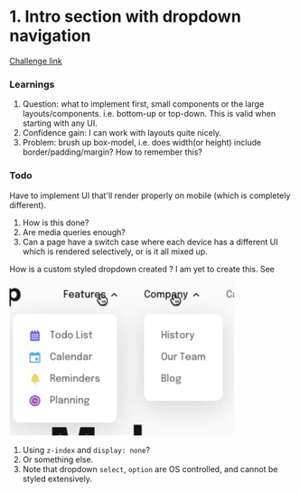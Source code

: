 # 1. Intro section with dropdown navigation
[Challenge link](https://www.frontendmentor.io/challenges/intro-section-with-dropdown-navigation-ryaPetHE5/hub/intro-section-with-dropdown-navigation-nf9va42mE1)

### Learnings
1. Question: what to implement first, small components or the large layouts/components. i.e. bottom-up or top-down. This is valid when starting with any UI.
2. Confidence gain: I can work with layouts quite nicely.
3. Problem: brush up box-model, i.e. does width(or height) include border/padding/margin? How to remember this?

### Todo
Have to implement UI that'll render properly on mobile (which is completely different).
1. How is this done?
2. Are media queries enough?
3. Can a page have a switch case where each device has a different UI which is rendered selectively, or is it all mixed up.

How is a custom styled dropdown created ?
I am yet to create this.
See
![](../../../assets/1_intro_section_with_nav_dropdown-image-1-428041d6.png)
1. Using `z-index` and `display: none`?
2. Or something else.
3. Note that dropdown `select`, `option` are OS controlled, and cannot be styled extensively.
